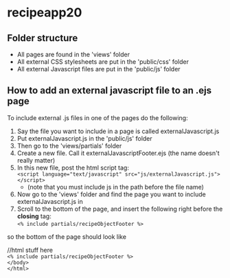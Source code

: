 # recipeapp20

## Folder structure
- All pages are found in the 'views' folder
- All external CSS stylesheets are put in the 'public/css' folder
- All external Javascript files are put in the 'public/js' folder

## How to add an external javascript file to an .ejs page
To include external .js files in one of the pages do the following:
1. Say the file you want to include in a page is called externalJavascript.js
2. Put externalJavascript.js in the 'public/js' folder
3. Then go to the 'views/partials' folder
4. Create a new file. Call it externalJavascriptFooter.ejs (the name doesn't really matter)
5. In this new file, post the html script tag: \
  `<script language="text/javascript" src="js/externalJavascript.js"></script> `
    - (note that you must include js in the path before the file name)
6. Now go to the 'views' folder and find the page you want to include externalJavascript.js in
7. Scroll to the bottom of the page, and insert the following right before the **closing** </body> tag: \
  `<% include partials/recipeObjectFooter %>`
  
  so the bottom of the page should look like
  
  //html stuff here \
  `<% include partials/recipeObjectFooter %>` \
  `</body>` \
  `</html>`
  
